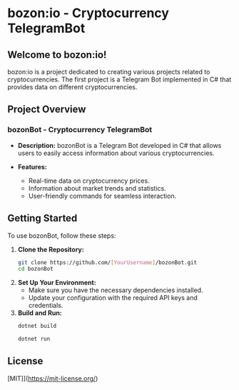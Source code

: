 # bozon:io - Cryptocurrency TelegramBot

## Welcome to bozon:io!

bozon:io is a project dedicated to creating various projects related to cryptocurrencies. The first project is a Telegram Bot implemented in C# that provides data on different cryptocurrencies.

## Project Overview

### bozonBot - Cryptocurrency TelegramBot

- **Description:** bozonBot is a Telegram Bot developed in C# that allows users to easily access information about various cryptocurrencies.

- **Features:**
  - Real-time data on cryptocurrency prices.
  - Information about market trends and statistics.
  - User-friendly commands for seamless interaction.

## Getting Started

To use bozonBot, follow these steps:

1. **Clone the Repository:**
   ```bash
   git clone https://github.com/[YourUsername]/bozonBot.git
   cd bozonBot
   ```
2. **Set Up Your Environment:**
   - Make sure you have the necessary dependencies installed.
   - Update your configuration with the required API keys and credentials.
3. **Build and Run:**
   ```bash
   dotnet build 
   ```
   ```bash
   dotnet run
   ```
## License

[MIT]](https://mit-license.org/)